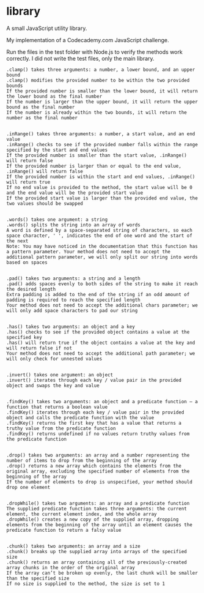 # library
A small JavaScript utility library.

My implementation of a Codecademy.com JavaScript challenge.

Run the files in the test folder with Node.js to verify the methods work correctly.
I did not write the test files, only the main library.


    .clamp() takes three arguments: a number, a lower bound, and an upper bound
    .clamp() modifies the provided number to be within the two provided bounds
    If the provided number is smaller than the lower bound, it will return the lower bound as the final number
    If the number is larger than the upper bound, it will return the upper bound as the final number
    If the number is already within the two bounds, it will return the number as the final number


    .inRange() takes three arguments: a number, a start value, and an end value
    .inRange() checks to see if the provided number falls within the range specified by the start and end values
    If the provided number is smaller than the start value, .inRange() will return false
    If the provided number is larger than or equal to the end value, .inRange() will return false
    If the provided number is within the start and end values, .inRange() will return true
    If no end value is provided to the method, the start value will be 0 and the end value will be the provided start value
    If the provided start value is larger than the provided end value, the two values should be swapped


    .words() takes one argument: a string
    .words() splits the string into an array of words
    A word is defined by a space-separated string of characters, so each space character, ' ', indicates the end of one word and the start of the next
    Note: You may have noticed in the documentation that this function has a pattern parameter. Your method does not need to accept the additional pattern parameter, we will only split our string into words based on spaces


    .pad() takes two arguments: a string and a length
    .pad() adds spaces evenly to both sides of the string to make it reach the desired length
    Extra padding is added to the end of the string if an odd amount of padding is required to reach the specified length
    Your method does not need to accept the additional chars parameter; we will only add space characters to pad our string


    .has() takes two arguments: an object and a key
    .has() checks to see if the provided object contains a value at the specified key
    .has() will return true if the object contains a value at the key and will return false if not
    Your method does not need to accept the additional path parameter; we will only check for unnested values


    .invert() takes one argument: an object
    .invert() iterates through each key / value pair in the provided object and swaps the key and value


    .findKey() takes two arguments: an object and a predicate function — a function that returns a boolean value
    .findKey() iterates through each key / value pair in the provided object and calls the predicate function with the value
    .findKey() returns the first key that has a value that returns a truthy value from the predicate function
    .findKey() returns undefined if no values return truthy values from the predicate function


    .drop() takes two arguments: an array and a number representing the number of items to drop from the beginning of the array
    .drop() returns a new array which contains the elements from the original array, excluding the specified number of elements from the beginning of the array
    If the number of elements to drop is unspecified, your method should drop one element


    .dropWhile() takes two arguments: an array and a predicate function
    The supplied predicate function takes three arguments: the current element, the current element index, and the whole array
    .dropWhile() creates a new copy of the supplied array, dropping elements from the beginning of the array until an element causes the predicate function to return a falsy value


    .chunk() takes two arguments: an array and a size
    .chunk() breaks up the supplied array into arrays of the specified size
    .chunk() returns an array containing all of the previously-created array chunks in the order of the original array
    If the array can’t be broken up evenly, the last chunk will be smaller than the specified size
    If no size is supplied to the method, the size is set to 1
